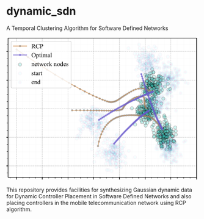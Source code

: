 # dynamic_sdn
A Temporal Clustering Algorithm for Software Defined Networks 

[![IMAGE ALT TEXT](assets/thumbnail.PNG)](https://www.youtube.com/watch?v=YreyvYL-nlQ&list=PLkmxIANUXsFA2OCG7Uce1vBXYCqvvHSA3&index=1 "DCP for Mobile SDN's")

This repository provides facilities for synthesizing Gaussian dynamic
 data for Dynamic Controller Placement in Software Defined Networks and also 
 placing controllers in the mobile telecommunication network using RCP algorithm.